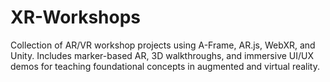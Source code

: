 # XR-Workshops
Collection of AR/VR workshop projects using A-Frame, AR.js, WebXR, and Unity. Includes marker-based AR, 3D walkthroughs, and immersive UI/UX demos for teaching foundational concepts in augmented and virtual reality.
